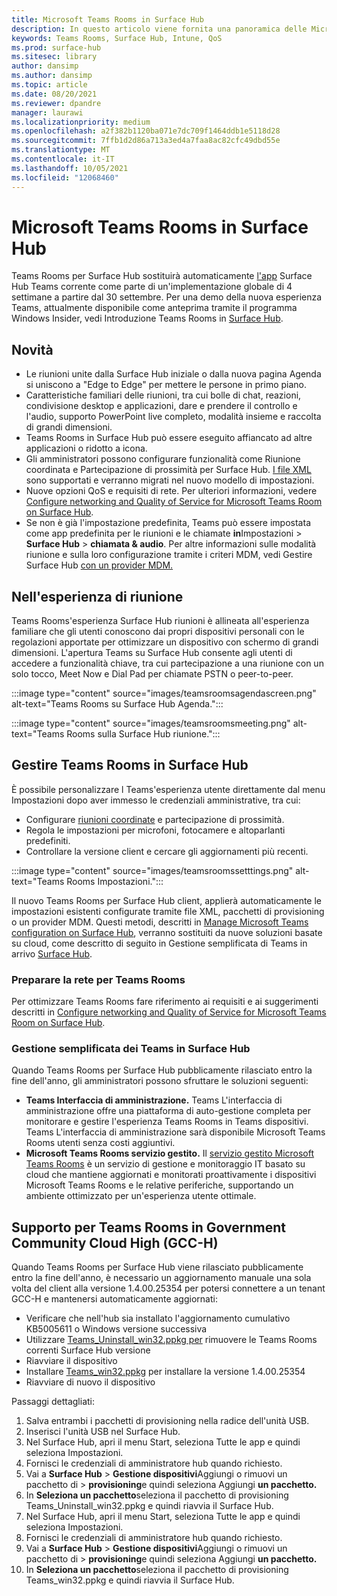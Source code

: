 ```yaml
---
title: Microsoft Teams Rooms in Surface Hub
description: In questo articolo viene fornita una panoramica delle Microsoft Teams Rooms su Surface Hub.
keywords: Teams Rooms, Surface Hub, Intune, QoS
ms.prod: surface-hub
ms.sitesec: library
author: dansimp
ms.author: dansimp
ms.topic: article
ms.date: 08/20/2021
ms.reviewer: dpandre
manager: laurawi
ms.localizationpriority: medium
ms.openlocfilehash: a2f382b1120ba071e7dc709f1464ddb1e5118d28
ms.sourcegitcommit: 7ffb1d2d86a713a3ed4a7faa8ac82cfc49dbd55e
ms.translationtype: MT
ms.contentlocale: it-IT
ms.lasthandoff: 10/05/2021
ms.locfileid: "12068460"
---
```

# <a name="microsoft-teams-rooms-on-surface-hub"></a>Microsoft Teams Rooms in Surface Hub

Teams Rooms per Surface Hub sostituirà automaticamente [l'app](hub-teams-app.md) Surface Hub Teams corrente come parte di un'implementazione globale di 4 settimane a partire dal 30 settembre. Per una demo della nuova esperienza Teams, attualmente disponibile come anteprima tramite il programma Windows Insider, vedi Introduzione Teams Rooms in [Surface Hub](https://techcommunity.microsoft.com/t5/surface-it-pro-blog/introducing-teams-rooms-on-surface-hub/ba-p/2118373).

## <a name="whats-new"></a>Novità

- Le riunioni unite dalla Surface Hub iniziale o dalla nuova pagina Agenda si uniscono a "Edge to Edge" per mettere le persone in primo piano.
- Caratteristiche familiari delle riunioni, tra cui bolle di chat, reazioni, condivisione desktop e applicazioni, dare e prendere il controllo e l'audio, supporto PowerPoint live completo, modalità insieme e raccolta di grandi dimensioni.
- Teams Rooms in Surface Hub può essere eseguito affiancato ad altre applicazioni o ridotto a icona.
- Gli amministratori possono configurare funzionalità come Riunione coordinata e Partecipazione di prossimità per Surface Hub. [I file XML](/microsoftteams/rooms/surface-hub-manage-config#teams-configuration-file-syntax) sono supportati e verranno migrati nel nuovo modello di impostazioni.
- Nuove opzioni QoS e requisiti di rete. Per ulteriori informazioni, vedere [Configure networking and Quality of Service for Microsoft Teams Room on Surface Hub](surface-hub-teams-rooms-networking.md).
- Se non è già l'impostazione predefinita, Teams può essere impostata come app predefinita per le riunioni e le chiamate **in**Impostazioni  >  **Surface Hub**  >  **chiamata & audio**. Per altre informazioni sulle modalità riunione e sulla loro configurazione tramite i criteri MDM, vedi Gestire Surface Hub [con un provider MDM.](manage-settings-with-mdm-for-surface-hub.md#changing-default-app-for-meetings--calls)

## <a name="in-meeting-experience"></a>Nell'esperienza di riunione

Teams Rooms'esperienza Surface Hub riunioni è allineata all'esperienza familiare che gli utenti conoscono dai propri dispositivi personali con le regolazioni apportate per ottimizzare un dispositivo con schermo di grandi dimensioni. L'apertura Teams su Surface Hub consente agli utenti di accedere a funzionalità chiave, tra cui partecipazione a una riunione con un solo tocco, Meet Now e Dial Pad per chiamate PSTN o peer-to-peer.

:::image type="content" source="images/teamsroomsagendascreen.png" alt-text="Teams Rooms su Surface Hub Agenda.":::

:::image type="content" source="images/teamsroomsmeeting.png" alt-text="Teams Rooms sulla Surface Hub riunione.":::

## <a name="manage-teams-rooms-on-surface-hub"></a>Gestire Teams Rooms in Surface Hub

 È possibile personalizzare l Teams'esperienza utente direttamente dal menu Impostazioni dopo aver immesso le credenziali amministrative, tra cui:

- Configurare [riunioni coordinate](/microsoftteams/rooms/coordinated-meetings) e partecipazione di prossimità.
- Regola le impostazioni per microfoni, fotocamere e altoparlanti predefiniti.
- Controllare la versione client e cercare gli aggiornamenti più recenti.

:::image type="content" source="images/teamsroomssetttings.png" alt-text="Teams Rooms Impostazioni.":::

Il nuovo Teams Rooms per Surface Hub client, applierà automaticamente le impostazioni esistenti configurate tramite file XML, pacchetti di provisioning o un provider MDM. Questi metodi, descritti in [Manage Microsoft Teams configuration on Surface Hub](/microsoftteams/rooms/surface-hub-manage-config), verranno sostituiti da nuove soluzioni basate su cloud, come descritto di seguito in Gestione semplificata di Teams in arrivo [Surface Hub](#simplified-management-of-teams-coming-to-surface-hub).

### <a name="prepare-networking-for-teams-rooms"></a>Preparare la rete per Teams Rooms

Per ottimizzare Teams Rooms fare riferimento ai requisiti e ai suggerimenti descritti in [Configure networking and Quality of Service for Microsoft Teams Room on Surface Hub](surface-hub-teams-rooms-networking.md).

### <a name="simplified-management-of-teams-coming-to-surface-hub"></a>Gestione semplificata dei Teams in Surface Hub

Quando Teams Rooms per Surface Hub pubblicamente rilasciato entro la fine dell'anno, gli amministratori possono sfruttare le soluzioni seguenti:

- **Teams Interfaccia di amministrazione.** Teams L'interfaccia di amministrazione offre una piattaforma di auto-gestione completa per monitorare e gestire l'esperienza Teams Rooms in Teams dispositivi. Teams L'interfaccia di amministrazione sarà disponibile Microsoft Teams Rooms utenti senza costi aggiuntivi.
- **Microsoft Teams Rooms servizio gestito.** Il [servizio gestito Microsoft Teams Rooms](/microsoftteams/rooms/microsoft-teams-rooms-premium) è un servizio di gestione e monitoraggio IT basato su cloud che mantiene aggiornati e monitorati proattivamente i dispositivi Microsoft Teams Rooms e le relative periferiche, supportando un ambiente ottimizzato per un'esperienza utente ottimale.


## <a name="support-for-teams-rooms-in-government-community-cloud-high-gcc-h"></a>Supporto per Teams Rooms in Government Community Cloud High (GCC-H)

Quando Teams Rooms per Surface Hub viene rilasciato pubblicamente entro la fine dell'anno, è necessario un aggiornamento manuale una sola volta del client alla versione 1.4.00.25354 per potersi connettere a un tenant GCC-H e mantenersi automaticamente aggiornati:

 - Verificare che nell'hub sia installato l'aggiornamento cumulativo KB5005611 o Windows versione successiva
 - Utilizzare [Teams_Uninstall_win32.ppkg per](https://download.microsoft.com/download/8/3/F/83FD5089-D14E-42E3-AF7C-6FC36F80D347/Teams_Uninstall_Win32.ppkg) rimuovere le Teams Rooms correnti Surface Hub versione
 - Riavviare il dispositivo
 - Installare [Teams_win32.ppkg](https://download.microsoft.com/download/8/3/F/83FD5089-D14E-42E3-AF7C-6FC36F80D347/Teams_Win32.ppkg) per installare la versione 1.4.00.25354
 - Riavviare di nuovo il dispositivo

Passaggi dettagliati:

1. Salva entrambi i pacchetti di provisioning nella radice dell'unità USB.
2.  Inserisci l'unità USB nel Surface Hub.
3.  Nel Surface Hub, apri il menu Start, seleziona Tutte le app e quindi seleziona Impostazioni.
4.  Fornisci le credenziali di amministratore hub quando richiesto.
5.  Vai a **Surface Hub**  >  **Gestione dispositivi**Aggiungi o rimuovi un pacchetto di  >  **provisioning**e quindi seleziona Aggiungi **un pacchetto.**
6.  In **Seleziona un pacchetto**seleziona il pacchetto di provisioning Teams_Uninstall_win32.ppkg e quindi riavvia il Surface Hub.
7.  Nel Surface Hub, apri il menu Start, seleziona Tutte le app e quindi seleziona Impostazioni.
8.  Fornisci le credenziali di amministratore hub quando richiesto.
9.  Vai a **Surface Hub**  >  **Gestione dispositivi**Aggiungi o rimuovi un pacchetto di  >  **provisioning**e quindi seleziona Aggiungi **un pacchetto.**
10. In **Seleziona un pacchetto**seleziona il pacchetto di provisioning Teams_win32.ppkg e quindi riavvia il Surface Hub.
